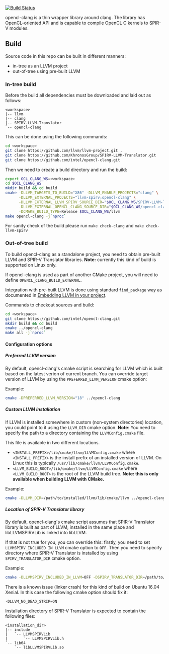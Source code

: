 [![Build Status](https://travis-ci.com/intel/opencl-clang.svg?branch=master)](https://travis-ci.com/intel/opencl-clang)

opencl-clang is a thin wrapper library around clang. The library has
OpenCL-oriented API and is capable to compile OpenCL C kernels to SPIR-V
modules.

## Build

Source code in this repo can be built in different manners:
* in-tree as an LLVM project
* out-of-tree using pre-built LLVM

### In-tree build

Before the build all dependencies must be downloaded and laid out as follows:

```
<workspace>
|-- llvm
|-- clang
|-- SPIRV-LLVM-Translator
`-- opencl-clang
```

This can be done using the following commands:
```bash
cd <workspace>
git clone https://github.com/llvm/llvm-project.git .
git clone https://github.com/KhronosGroup/SPIRV-LLVM-Translator.git
git clone https://github.com/intel/opencl-clang.git
```

Then we need to create a build directory and run the build:
```bash
export OCL_CLANG_WS=<workspace>
cd $OCL_CLANG_WS
mkdir build && cd build
cmake -DLLVM_TARGETS_TO_BUILD="X86" -DLLVM_ENABLE_PROJECTS="clang" \
      -DLLVM_EXTERNAL_PROJECTS="llvm-spirv;opencl-clang" \
      -DLLVM_EXTERNAL_LLVM_SPIRV_SOURCE_DIR="$OCL_CLANG_WS/SPIRV-LLVM-Translator" \
      -DLLVM_EXTERNAL_OPENCL_CLANG_SOURCE_DIR="$OCL_CLANG_WS/opencl-clang" \
      -DCMAKE_BUILD_TYPE=Release $OCL_CLANG_WS/llvm
make opencl-clang -j`nproc`
```

For sanity check of the build please run `make check-clang` and
`make check-llvm-spirv`

### Out-of-tree build

To build opencl-clang as a standalone project, you need to obtain pre-built LLVM
and SPIR-V Translator libraries. **Note:** currently this kind of build is
supported on Linux only.

If opencl-clang is used as part of another CMake project, you will need to define `OPENCL_CLANG_BUILD_EXTERNAL`.

Integration with pre-built LLVM is done using standard `find_package` way as
documented in [Embedding LLVM in your project](https://llvm.org/docs/CMake.html#embedding-llvm-in-your-project).

Commands to checkout sources and build:
```bash
cd <workspace>
git clone https://github.com/intel/opencl-clang.git
mkdir build && cd build
cmake ../opencl-clang
make all -j`nproc`
```

#### Configuration options

##### Preferred LLVM version

By default, opencl-clang's cmake script is searching for LLVM which is built
based on the latest verion of current branch. You can override target version of
LLVM by using the `PREFERRED_LLVM_VERSION` cmake option:

Example:
```bash
cmake -DPREFERRED_LLVM_VERSION="18" ../opencl-clang
```

##### Custom LLVM installation

If LLVM is installed somewhere in custom (non-system directories) location, you
could point to it using the `LLVM_DIR` cmake option. **Note**: You need to
specify the path to a directory containing the `LLVMConfig.cmake` file.

This file is available in two different locations.
* `<INSTALL_PREFIX>/lib/cmake/llvm/LLVMConfig.cmake` where `<INSTALL_PREFIX>`
  is the install prefix of an installed version of LLVM. On Linux this is
  typically `/usr/lib/cmake/llvm/LLVMConfig.cmake`.
* `<LLVM_BUILD_ROOT>/lib/cmake/llvm/LLVMConfig.cmake` where `<LLVM_BUILD_ROOT>`
  is the root of the LLVM build tree.
  **Note: this is only available when building LLVM with CMake.**

Example:
```bash
cmake -DLLVM_DIR=/path/to/installed/llvm/lib/cmake/llvm ../opencl-clang
```

##### Location of SPIR-V Translator library

By default, opencl-clang's cmake script assumes that SPIR-V Translator library
is built as part of LLVM, installed in the same place and libLLVMSPIRVLib is
linked into libLLVM.

If that is not true for you, you can override this: firstly, you need to set
`LLVMSPIRV_INCLUDED_IN_LLVM` cmake option to `OFF`. Then you need to specify
directory where SPIR-V Translator is installed by using `SPIRV_TRANSLATOR_DIR`
cmake option.

Example:
```bash
cmake -DLLVMSPIRV_INCLUDED_IN_LLVM=OFF -DSPIRV_TRANSLATOR_DIR=/path/to/installed/spirv/translator ../opencl-clang
```

There is a known issue (linker crash) for this kind of build on Ubuntu 16.04
Xenial.
In this case the following cmake option should fix it:
```
-DLLVM_NO_DEAD_STRIP=ON
```

Installation directory of SPIR-V Translator is expected to contain the
following files:
```
<installation_dir>
|-- include
|   `-- LLVMSPIRVLib
|       `-- LLVMSPIRVLib.h
`-- lib64
    `-- libLLVMSPIRVLib.so
```
